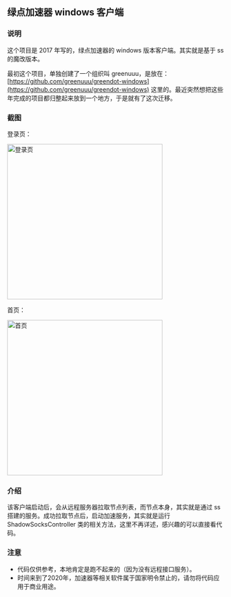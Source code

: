## 绿点加速器 windows 客户端

### 说明

这个项目是 2017 年写的，绿点加速器的 windows 版本客户端。其实就是基于 ss 的魔改版本。

最初这个项目，单独创建了一个组织叫 greenuuu，是放在：[https://github.com/greenuuu/greendot-windows](https://github.com/greenuuu/greendot-windows) 这里的。最近突然想把这些年完成的项目都归整起来放到一个地方，于是就有了这次迁移。

### 截图

登录页：

<img src="https://github.com/GG4mida/greendot-client-windows/blob/main/screen/login.png?raw=true" width="360" alt="登录页"/>

首页：

<img src="https://github.com/GG4mida/greendot-client-windows/blob/main/screen/home.png?raw=true" width="360" alt="首页"/>

### 介绍

该客户端启动后，会从远程服务器拉取节点列表，而节点本身，其实就是通过 ss 搭建的服务。成功拉取节点后，启动加速服务，其实就是运行 ShadowSocksController 类的相关方法，这里不再详述，感兴趣的可以直接看代码。

### 注意

- 代码仅供参考，本地肯定是跑不起来的（因为没有远程接口服务）。
- 时间来到了2020年，加速器等相关软件属于国家明令禁止的，请勿将代码应用于商业用途。